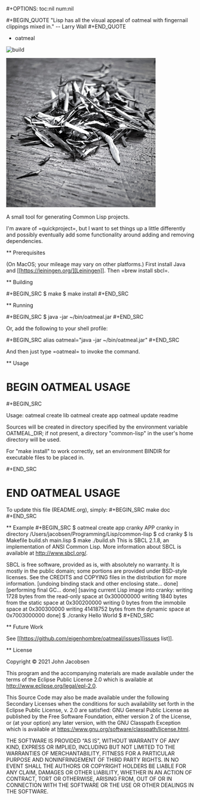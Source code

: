 #+OPTIONS: toc:nil num:nil

#+BEGIN_QUOTE
"Lisp has all the visual appeal of oatmeal with fingernail clippings mixed in."
-- Larry Wall
#+END_QUOTE

* oatmeal


![build](https://github.com/eigenhombre/oatmeal/actions/workflows/build.yml/badge.svg)

<img src="/clippings.jpeg" width="400">

A small tool for generating Common Lisp projects.

I'm aware of =quickproject=, but I want to set things up a little
differently and possibly eventually add some functionality around adding and removing
dependencies.

** Prerequisites

(On MacOS; your mileage may vary on other platforms.) First install
Java and [[https://leiningen.org/][Leiningen]].  Then =brew install sbcl=.

** Building

#+BEGIN_SRC
$ make
$ make install
#+END_SRC

** Running

#+BEGIN_SRC
$ java -jar ~/bin/oatmeal.jar
#+END_SRC

Or, add the following to your shell profile:

#+BEGIN_SRC
alias oatmeal="java -jar ~/bin/oatmeal.jar"
#+END_SRC

And then just type =oatmeal= to invoke the command.

** Usage

# BEGIN OATMEAL USAGE
#+BEGIN_SRC

Usage: oatmeal create lib <libname>
       oatmeal create app <appname>
       oatmeal update readme

Sources will be created in directory specified by the environment
variable OATMEAL_DIR; if not present, a directory "common-lisp" in
the user's home directory will be used.

For "make install" to work correctly, set an environment BINDIR for
executable files to be placed in.

#+END_SRC
# END OATMEAL USAGE

To update this file (README.org), simply:
#+BEGIN_SRC
make doc
#+END_SRC

** Example
#+BEGIN_SRC
$  oatmeal create app cranky
APP cranky in directory /Users/jacobsen/Programming/Lisp/common-lisp
$  cd cranky
$  ls
Makefile	build.sh	main.lisp
$  make
./build.sh
This is SBCL 2.1.8, an implementation of ANSI Common Lisp.
More information about SBCL is available at <http://www.sbcl.org/>.

SBCL is free software, provided as is, with absolutely no warranty.
It is mostly in the public domain; some portions are provided under
BSD-style licenses.  See the CREDITS and COPYING files in the
distribution for more information.
[undoing binding stack and other enclosing state... done]
[performing final GC... done]
[saving current Lisp image into cranky:
writing 1728 bytes from the read-only space at 0x300000000
writing 1840 bytes from the static space at 0x300200000
writing 0 bytes from the immobile space at 0x300300000
writing 41418752 bytes from the dynamic space at 0x7003000000
done]
$  ./cranky
Hello World
$
#+END_SRC

** Future Work

See [[https://github.com/eigenhombre/oatmeal/issues][issues list]].

** License

Copyright © 2021 John Jacobsen

This program and the accompanying materials are made available under the
terms of the Eclipse Public License 2.0 which is available at
http://www.eclipse.org/legal/epl-2.0.

This Source Code may also be made available under the following Secondary
Licenses when the conditions for such availability set forth in the Eclipse
Public License, v. 2.0 are satisfied: GNU General Public License as published by
the Free Software Foundation, either version 2 of the License, or (at your
option) any later version, with the GNU Classpath Exception which is available
at https://www.gnu.org/software/classpath/license.html.

THE SOFTWARE IS PROVIDED “AS IS”, WITHOUT WARRANTY OF ANY KIND,
EXPRESS OR IMPLIED, INCLUDING BUT NOT LIMITED TO THE WARRANTIES OF
MERCHANTABILITY, FITNESS FOR A PARTICULAR PURPOSE AND NONINFRINGEMENT
OF THIRD PARTY RIGHTS. IN NO EVENT SHALL THE AUTHORS OR COPYRIGHT
HOLDERS BE LIABLE FOR ANY CLAIM, DAMAGES OR OTHER LIABILITY, WHETHER
IN AN ACTION OF CONTRACT, TORT OR OTHERWISE, ARISING FROM, OUT OF OR
IN CONNECTION WITH THE SOFTWARE OR THE USE OR OTHER DEALINGS IN THE
SOFTWARE.
